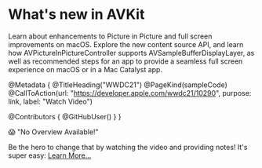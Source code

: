# What's new in AVKit

Learn about enhancements to Picture in Picture and full screen improvements on macOS. Explore the new content source API, and learn how AVPictureInPictureController supports AVSampleBufferDisplayLayer, as well as recommended steps for an app to provide a seamless full screen experience on macOS or in a Mac Catalyst app.

@Metadata {
   @TitleHeading("WWDC21")
   @PageKind(sampleCode)
   @CallToAction(url: "https://developer.apple.com/wwdc21/10290", purpose: link, label: "Watch Video")

   @Contributors {
      @GitHubUser(<replace this with your GitHub handle>)
   }
}

😱 "No Overview Available!"

Be the hero to change that by watching the video and providing notes! It's super easy:
 [Learn More…](https://wwdcnotes.github.io/WWDCNotes/documentation/wwdcnotes/contributing)
